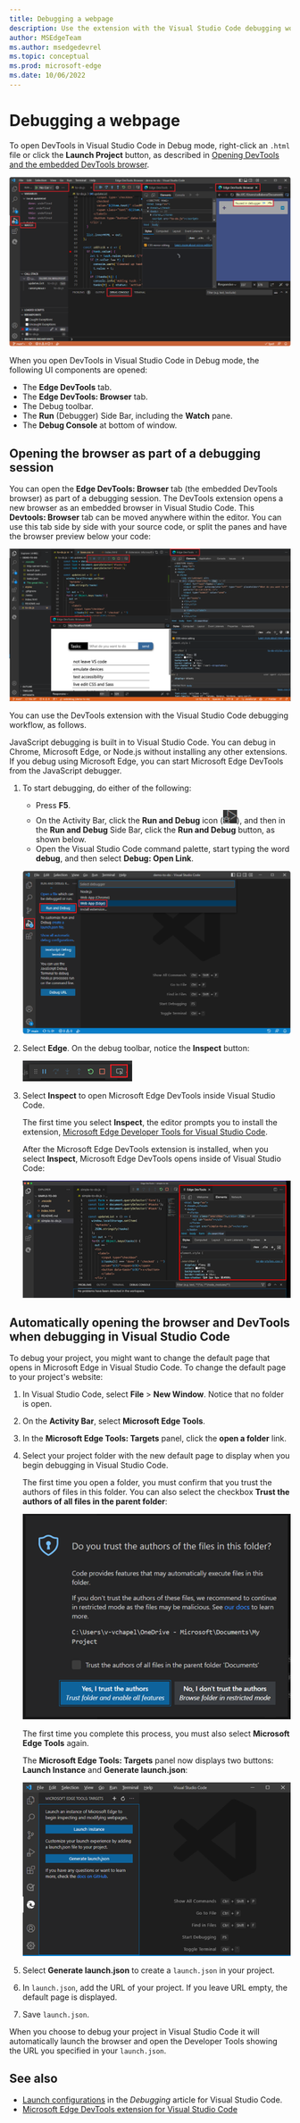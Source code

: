 ```yaml
---
title: Debugging a webpage
description: Use the extension with the Visual Studio Code debugging workflow in the Microsoft Edge Developer Tools extension for Visual Studio Code.
author: MSEdgeTeam
ms.author: msedgedevrel
ms.topic: conceptual
ms.prod: microsoft-edge
ms.date: 10/06/2022
---
```

# Debugging a webpage

To open DevTools in Visual Studio Code in Debug mode, right-click an `.html` file or click the **Launch Project** button, as described in [Opening DevTools and the embedded DevTools browser](./open-devtools-and-embedded-browser.md).

![Tabs opened from right-clicking an .html file in Explorer](./debugging-a-webpage-images/tabs-from-right-click-html-explorer.png)

When you open DevTools in Visual Studio Code in Debug mode, the following UI components are opened:
*  The **Edge DevTools** tab.
*  The **Edge DevTools: Browser** tab.
*  The Debug toolbar.
*  The **Run** (Debugger) Side Bar, including the **Watch** pane.
*  The **Debug Console** at bottom of window.


<!-- ====================================================================== -->
## Opening the browser as part of a debugging session

You can open the **Edge DevTools: Browser** tab (the embedded DevTools browser) as part of a debugging session.  The DevTools extension opens a new browser as an embedded browser in Visual Studio Code.  This **Devtools: Browser** tab can be moved anywhere within the editor.  You can use this tab side by side with your source code, or split the panes and have the browser preview below your code:

![Extension open in Visual Studio Code showing the browser preview below the source code and the DevTools to the right](./debugging-a-webpage-images/browser-split-down.png)

You can use the DevTools extension with the Visual Studio Code debugging workflow, as follows.

JavaScript debugging is built in to Visual Studio Code.  You can debug in Chrome, Microsoft Edge, or Node.js without installing any other extensions.  If you debug using Microsoft Edge, you can start Microsoft Edge DevTools from the JavaScript debugger.

1. To start debugging, do either of the following:
   *  Press **F5**.
   *  On the Activity Bar, click the **Run and Debug** icon (![Run and Debug icon](./debugging-a-webpage-images/run-and-debug-icon.png)), and then in the **Run and Debug** Side Bar, click the **Run and Debug** button, as shown below.
   *  Open the Visual Studio Code command palette, start typing the word **debug**, and then select **Debug: Open Link**.<!--todo: mention **Select environment** text box" as shown in capture-->
    
   ![Start Microsoft Edge DevTools from the JavaScript debugger](./debugging-a-webpage-images/start-session.png)<!--todo: make capture match the above text-->

1. Select **Edge**.<!--todo: clarify; **Edge: Launch**?  describe specific UI/controls: link or button or command/list item-->  On the debug toolbar, notice the **Inspect** button:

   ![The Inspect button on the debug toolbar](./debugging-a-webpage-images/inspect-button.png)

1. Select **Inspect** to open Microsoft Edge DevTools inside Visual Studio Code.

   The first time you select **Inspect**, the editor prompts you to install the extension, [Microsoft Edge Developer Tools for Visual Studio Code](https://marketplace.visualstudio.com/items?itemName=ms-edgedevtools.vscode-edge-devtools).

   After the Microsoft Edge DevTools extension is installed, when you select **Inspect**, Microsoft Edge DevTools opens inside of Visual Studio Code:

   ![The Inspect button opens Microsoft Edge DevTools inside Visual Studio Code](./debugging-a-webpage-images/tools-inside.png)


<!-- ====================================================================== -->
## Automatically opening the browser and DevTools when debugging in Visual Studio Code

To debug your project, you might want to change the default page that opens in Microsoft Edge in Visual Studio Code.  To change the default page to your project's website:

1. In Visual Studio Code, select **File** > **New Window**.  Notice that no folder is open.

1. On the **Activity Bar**, select **Microsoft Edge Tools**.

1. In the **Microsoft Edge Tools: Targets** panel, click the **open a folder** link.

1. Select your project folder with the new default page to display when you begin debugging in Visual Studio Code.

   The first time you open a folder, you must confirm that you trust the authors of files in this folder.  You can also select the checkbox **Trust the authors of all files in the parent folder**:

   ![Do you trust the authors in the files of this folder?](./debugging-a-webpage-images/trust.png)

   The first time you complete this process, you must also select **Microsoft Edge Tools** again.

   The **Microsoft Edge Tools: Targets** panel now displays two buttons: **Launch Instance** and **Generate launch.json**:

   ![The 'Microsoft Edge Tools: Targets' panel displays 'Launch Instance' and 'Generate launch.json' buttons](./debugging-a-webpage-images/targets-buttons.png)

1. Select **Generate launch.json** to create a `launch.json` in your project.

1. In `launch.json`, add the URL of your project. If you leave URL empty, the default page is displayed.

1. Save `launch.json`.

When you choose to debug your project in Visual Studio Code it will automatically launch the browser and open the Developer Tools showing the URL you specified in your `launch.json`. 


<!-- ====================================================================== -->
## See also

* [Launch configurations](https://code.visualstudio.com/Docs/editor/debugging#_launch-configurations) in the _Debugging_ article for Visual Studio Code.
* [Microsoft Edge DevTools extension for Visual Studio Code](../microsoft-edge-devtools-extension.md)
